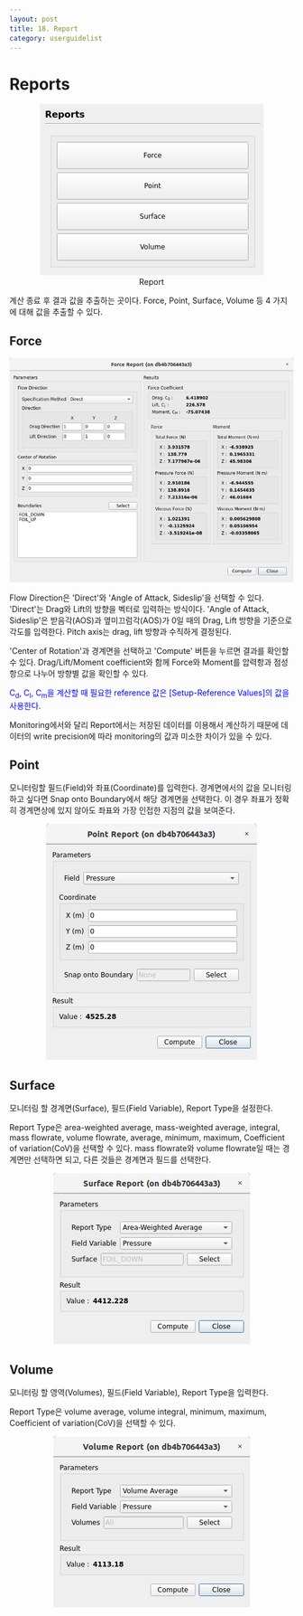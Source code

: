 ```yaml
---
layout: post
title: 18. Report
category: userguidelist
---
```


# Reports

<p align='center'>
    <img src="https://github.com/nextfoam/baram-pages/raw/main/screenshots/pic/report.png"><br> Report
</p>

계산 종료 후 결과 값을 추출하는 곳이다. Force, Point, Surface, Volume 등 4 가지에 대해 값을 추출할 수 있다.

## Force

<p align='center'>
    <img src="https://github.com/nextfoam/baram-pages/raw/main/screenshots/pic/forceReport.png"><br> 
</p>

Flow Direction은 'Direct'와 'Angle of Attack, Sideslip'을 선택할 수 있다. 'Direct'는 Drag와 Lift의 방향을 벡터로 입력하는 방식이다. 'Angle of Attack, Sideslip'은 받음각(AOS)과 옆미끄럼각(AOS)가 0일 때의 Drag, Lift 방향을 기준으로 각도를 입력한다. Pitch axis는 drag, lift 방향과 수직하게 결정된다.

'Center of Rotation'과 경계면을 선택하고 'Compute' 버튼을 누르면 결과를 확인할 수 있다. Drag/Lift/Moment coefficient와 함께 Force와 Moment를 압력항과 점성항으로 나누어 방향별 값을 확인할 수 있다. 

<span style="color:blue">C<sub>d</sub>, C<sub>l</sub>, C<sub>m</sub>을 계산할 때 필요한 reference 값은 [Setup-Reference Values]의 값을 사용한다</span>.

Monitoring에서와 달리 Report에서는 저장된 데이터를 이용해서 계산하기 때문에 데이터의 write precision에 따라 monitoring의 값과 미소한 차이가 있을 수 있다.

## Point

모니터링할 필드(Field)와 좌표(Coordinate)를 입력한다. 경계면에서의 값을 모니터링하고 싶다면 Snap onto Boundary에서 해당 경계면을 선택한다. 이 경우 좌표가 정확히 경계면상에 있지 않아도 좌표와 가장 인접한 지점의 값을 보여준다.

<p align='center'>
    <img src="https://github.com/nextfoam/baram-pages/raw/main/screenshots/pic/pointReport.png"><br>
</p>


## Surface

모니터링 할 경계면(Surface), 필드(Field Variable), Report Type을 설정한다. 

Report Type은 area-weighted average, mass-weighted average, integral, mass flowrate, volume flowrate, average, minimum, maximum, Coefficient of variation(CoV)을 선택할 수 있다. mass flowrate와 volume flowrate일 때는 경계면만 선택하면 되고, 다른 것들은 경계면과 필드를 선택한다. 

<p align='center'>
    <img src="https://github.com/nextfoam/baram-pages/raw/main/screenshots/pic/surfaceReport.png"><br> 
</p>


## Volume

모니터링 할 영역(Volumes), 필드(Field Variable), Report Type을 입력한다.

Report Type은 volume average, volume integral, minimum, maximum, Coefficient of variation(CoV)을 선택할 수 있다.

<p align='center'>
    <img src="https://github.com/nextfoam/baram-pages/raw/main/screenshots/pic/volumeReport.png"><br> 
</p>

